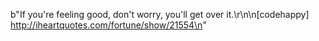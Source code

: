b"If you're feeling good, don't worry, you'll get over it.\r\n\n[codehappy] http://iheartquotes.com/fortune/show/21554\n"